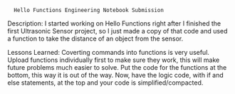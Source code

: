       Hello Functions Engineering Notebook Submission

Description: 
     I started working on Hello Functions right after I finished the first Ultrasonic Sensor project,
so I just made a copy of that code and used a function to take the distance of an object from the
sensor.

Lessons Learned:
     Coverting commands into functions is very useful. Upload functions individually first to make 
sure they work, this will make future problems much easier to solve. Put the code for the functions
at the bottom, this way it is out of the way. Now, have the logic code, with if and else statements,
at the top and your code is simplified/compacted.
